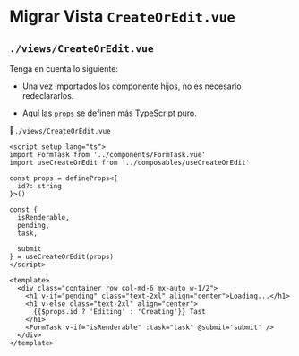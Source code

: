 # Migrar Vista `CreateOrEdit.vue`

## `./views/CreateOrEdit.vue`

Tenga en cuenta lo siguiente:

- Una vez importados los componente hijos, no es necesario redeclararlos.

- Aquí las [`props`](https://vuejs.org/guide/typescript/composition-api.html#typing-component-props) se definen más TypeScript puro.

📃`./views/CreateOrEdit.vue`
```vue{2,5,6,7,15}
<script setup lang="ts">
import FormTask from '../components/FormTask.vue'
import useCreateOrEdit from '../composables/useCreateOrEdit'

const props = defineProps<{
  id?: string
}>()
  
const {
  isRenderable,
  pending,
  task,
  
  submit
} = useCreateOrEdit(props)   
</script>

<template>
  <div class="container row col-md-6 mx-auto w-1/2">
    <h1 v-if="pending" class="text-2xl" align="center">Loading...</h1>
    <h1 v-else class="text-2xl" align="center">
      {{$props.id ? 'Editing' : 'Creating'}} Tast
    </h1>
    <FormTask v-if="isRenderable" :task="task" @submit='submit' />
  </div>
</template>
```


